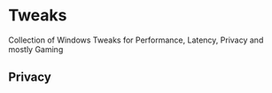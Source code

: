 # Tweaks
Collection of Windows Tweaks for Performance, Latency, Privacy and mostly Gaming

## Privacy
